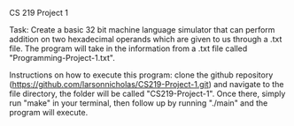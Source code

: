 CS 219 Project 1

Task: Create a basic 32 bit machine language simulator that can perform addition on two hexadecimal operands which are given to us through a .txt file. The program will take in the information from a .txt file called "Programming-Project-1.txt".

Instructions on how to execute this program: clone the github repository (https://github.com/larsonnicholas/CS219-Project-1.git) and navigate to the file directory, the folder will be called "CS219-Project-1". Once there, simply run "make" in your terminal, then follow up by running "./main" and the program will execute.